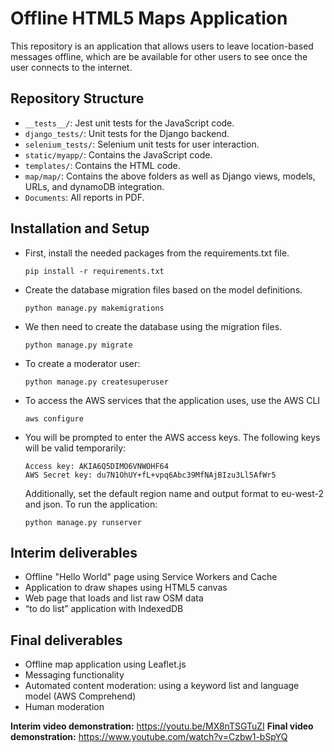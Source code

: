 # Offline HTML5 Maps Application

This repository is an application that allows users to leave location-based messages offline, which are be available for other users to see once the user connects to the internet.

## Repository Structure
- `__tests__/`: Jest unit tests for the JavaScript code.
- `django_tests/`: Unit tests for the Django backend.
- `selenium_tests/`: Selenium unit tests for user interaction.
- `static/myapp/`: Contains the JavaScript code.
- `templates/`: Contains the HTML code.
- `map/map/`: Contains the above folders as well as Django views, models, URLs, and dynamoDB integration.
- `Documents`: All reports in PDF.

## Installation and Setup
- First, install the needed packages from the requirements.txt file.
    ```
    pip install -r requirements.txt
    ```
- Create the database migration files based on the model definitions.
    ```
    python manage.py makemigrations
    ```
- We then need to create the database using the migration files.
    ```
    python manage.py migrate
    ```
- To create a moderator user:
    ``` 
    python manage.py createsuperuser
    ```
- To access the AWS services that the application uses, use the AWS CLI
    ```
    aws configure
    ```
- You will be prompted to enter the AWS access keys. The following keys will be valid temporarily:
    ```
    Access key: AKIA6Q5DIMO6VNWOHF64
    AWS Secret key: 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
    ``` 
    Additionally, set the default region name and output format to eu-west-2 and json.
    To run the application: 
    ```
    python manage.py runserver
    ```
## Interim deliverables
- Offline "Hello World" page using Service Workers and Cache
- Application to draw shapes using HTML5 canvas
- Web page that loads and list raw OSM data
- “to do list” application with IndexedDB

## Final deliverables
- Offline map application using Leaflet.js
- Messaging functionality
- Automated content moderation: using a keyword list and language model (AWS Comprehend)
- Human moderation

**Interim video demonstration:** https://youtu.be/MX8nTSGTuZI
**Final video demonstration:** https://www.youtube.com/watch?v=Czbw1-bSpYQ
